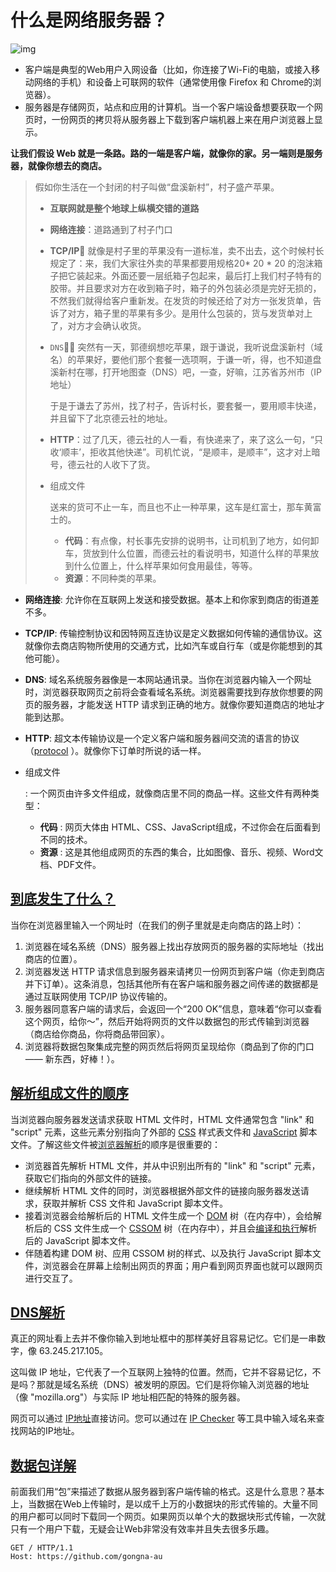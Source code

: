 # 什么是网络服务器？





![img](https://mdn.mozillademos.org/files/8973/Client-server.jpg)







- 客户端是典型的Web用户入网设备（比如，你连接了Wi-Fi的电脑，或接入移动网络的手机）和设备上可联网的软件（通常使用像 Firefox 和 Chrome的浏览器）。
- 服务器是存储网页，站点和应用的计算机。当一个客户端设备想要获取一个网页时，一份网页的拷贝将从服务器上下载到客户端机器上来在用户浏览器上显示。

**让我们假设 Web 就是一条路。路的一端是客户端，就像你的家。另一端则是服务器，就像你想去的商店。**

> 假如你生活在一个封闭的村子叫做“盘溪新村”，村子盛产苹果。
>
> - **互联网就是整个地球上纵横交错的道路**
>
> - **网络连接**：道路通到了村子门口
>
> - **TCP/IP**:cake: 就像是村子里的苹果没有一道标准，卖不出去，这个时候村长规定了：来，我们大家往外卖的苹果都要用规格20* 20 * 20 的泡沫箱子把它装起来。外面还要一层纸箱子包起来，最后打上我们村子特有的胶带。并且要求对方在收到箱子时，箱子的外包装必须是完好无损的，不然我们就得给客户重新发。在发货的时候还给了对方一张发货单，告诉了对方，箱子里的苹果有多少。是用什么包装的，货与发货单对上了，对方才会确认收货。
>
> - `DNS`:man_in_tuxedo: 突然有一天，郭德纲想吃苹果，跟于谦说，我听说盘溪新村（域名）的苹果好，要他们那个套餐一选项啊，于谦一听，得，也不知道盘溪新村在哪，打开地图查（DNS）吧，一查，好嘛，江苏省苏州市（IP 地址）
>
>   于是于谦去了苏州，找了村子，告诉村长，要套餐一，要用顺丰快递，并且留下了北京德云社的地址。
>
> - **HTTP**：过了几天，德云社的人一看，有快递来了，来了这么一句，“只收‘顺丰’，拒收其他快递”。司机忙说，“是顺丰，是顺丰”，这才对上暗号，德云社的人收下了货。
>
> - 组成文件
>
>   送来的货可不止一车，而且也不止一种苹果，这车是红富士，那车黄富士的。
>
>   - **代码**：有点像，村长事先安排的说明书，让司机到了地方，如何卸车，货放到什么位置，而德云社的看说明书，知道什么样的苹果放到什么位置上，什么样苹果如何食用最佳，等等。
>   - **资源**：不同种类的苹果。

- **网络连接**: 允许你在互联网上发送和接受数据。基本上和你家到商店的街道差不多。

- **TCP/IP**: 传输控制协议和因特网互连协议是定义数据如何传输的通信协议。这就像你去商店购物所使用的交通方式，比如汽车或自行车（或是你能想到的其他可能）。

- **DNS**: 域名系统服务器像是一本网站通讯录。当你在浏览器内输入一个网址时，浏览器获取网页之前将会查看域名系统。浏览器需要找到存放你想要的网页的服务器，才能发送 HTTP 请求到正确的地方。就像你要知道商店的地址才能到达那。

- **HTTP**: 超文本传输协议是一个定义客户端和服务器间交流的语言的协议（[protocol](https://developer.mozilla.org/zh-CN/docs/Glossary/Protocol) ）。就像你下订单时所说的话一样。

- 组成文件

  : 一个网页由许多文件组成，就像商店里不同的商品一样。这些文件有两种类型：

  - **代码** : 网页大体由 HTML、CSS、JavaScript组成，不过你会在后面看到不同的技术。
  - **资源** : 这是其他组成网页的东西的集合，比如图像、音乐、视频、Word文档、PDF文件。

## [到底发生了什么？](https://developer.mozilla.org/zh-CN/docs/Learn/Getting_started_with_the_web/How_the_Web_works#到底发生了什么？)

当你在浏览器里输入一个网址时（在我们的例子里就是走向商店的路上时）：

1. 浏览器在域名系统（DNS）服务器上找出存放网页的服务器的实际地址（找出商店的位置）。
2. 浏览器发送 HTTP 请求信息到服务器来请拷贝一份网页到客户端（你走到商店并下订单）。这条消息，包括其他所有在客户端和服务器之间传递的数据都是通过互联网使用 TCP/IP 协议传输的。
3. 服务器同意客户端的请求后，会返回一个“200 OK”信息，意味着“你可以查看这个网页，给你～”，然后开始将网页的文件以数据包的形式传输到浏览器（商店给你商品，你将商品带回家）。
4. 浏览器将数据包聚集成完整的网页然后将网页呈现给你（商品到了你的门口 —— 新东西，好棒！）。

## [解析组成文件的顺序](https://developer.mozilla.org/zh-CN/docs/Learn/Getting_started_with_the_web/How_the_Web_works#解析组成文件的顺序)

当浏览器向服务器发送请求获取 HTML 文件时，HTML 文件通常包含 "link" 和 "script" 元素，这些元素分别指向了外部的 [CSS](https://developer.mozilla.org/zh-CN/docs/css/index.html) 样式表文件和 [JavaScript](https://developer.mozilla.org/zh-CN/docs/javascript/index.html) 脚本文件。了解这些文件被[浏览器解析](https://developer.mozilla.org/zh-CN/web/performance/how_browsers_work/index.html)的顺序是很重要的：

- 浏览器首先解析 HTML 文件，并从中识别出所有的 "link" 和 "script" 元素，获取它们指向的外部文件的链接。
- 继续解析 HTML 文件的同时，浏览器根据外部文件的链接向服务器发送请求，获取并解析 CSS 文件和 JavaScript 脚本文件。
- 接着浏览器会给解析后的 HTML 文件生成一个 [DOM](https://developer.mozilla.org/zh-CN/web/api/document_object_model/index.html) 树（在内存中），会给解析后的 CSS 文件生成一个 [CSSOM](https://developer.mozilla.org/zh-CN/glossary/cssom/index.html) 树（在内存中），并且会[编译和执行](https://developer.mozilla.org/zh-CN/web/performance/how_browsers_work/index.html)解析后的 JavaScript 脚本文件。
- 伴随着构建 DOM 树、应用 CSSOM 树的样式、以及执行 JavaScript 脚本文件，浏览器会在屏幕上绘制出网页的界面；用户看到网页界面也就可以跟网页进行交互了。

## [DNS解析](https://developer.mozilla.org/zh-CN/docs/Learn/Getting_started_with_the_web/How_the_Web_works#dns解析)

真正的网址看上去并不像你输入到地址框中的那样美好且容易记忆。它们是一串数字，像 63.245.217.105。

这叫做 IP 地址，它代表了一个互联网上独特的位置。然而，它并不容易记忆，不是吗？那就是域名系统（DNS）被发明的原因。它们是将你输入浏览器的地址（像 "mozilla.org"）与实际 IP 地址相匹配的特殊的服务器。

网页可以通过  [IP地址](https://developer.mozilla.org/zh-CN/docs/Glossary/IP_Address)直接访问。您可以通过在 [IP Checker](https://ipinfo.info/html/ip_checker.php) 等工具中输入域名来查找网站的IP地址。

## [数据包详解](https://developer.mozilla.org/zh-CN/docs/Learn/Getting_started_with_the_web/How_the_Web_works#数据包详解)

前面我们用“包”来描述了数据从服务器到客户端传输的格式。这是什么意思？基本上，当数据在Web上传输时，是以成千上万的小数据块的形式传输的。大量不同的用户都可以同时下载同一个网页。如果网页以单个大的数据块形式传输，一次就只有一个用户下载，无疑会让Web非常没有效率并且失去很多乐趣。

```
GET / HTTP/1.1
Host: https://github.com/gongna-au

```

